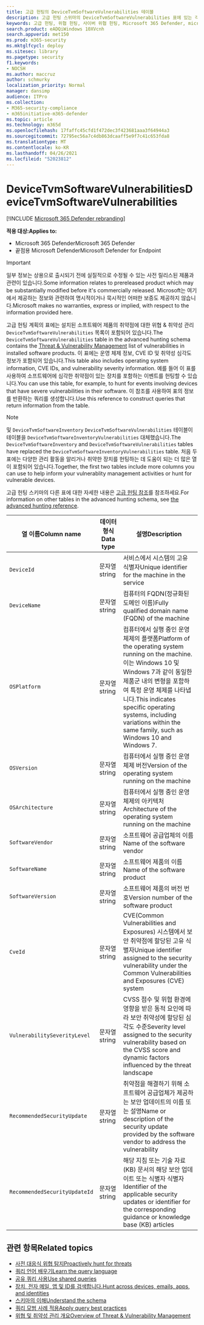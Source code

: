 ```yaml
---
title: 고급 헌팅의 DeviceTvmSoftwareVulnerabilities 테이블
description: 고급 헌팅 스위마의 DeviceTvmSoftwareVulnerabilities 표에 있는 각 취약점을 해결할 수 있는 사용 가능한 보안 업데이트 목록 및 장치에서 발견된 소프트웨어 취약점에 대해 자세히 알아보습니다.
keywords: 고급 헌팅, 위협 헌팅, 사이버 위협 헌팅, Microsoft 365 Defender, microsoft 365, m365, 검색, 쿼리, 원격 분석, schema reference, kusto, table, column, data type, description, threat & 취약성 관리, TVM, device management, software, inventory, vulnerabilities, CVE ID, OS DeviceTvmSoftwareInventoryVulnerabilities
search.product: eADQiWindows 10XVcnh
search.appverid: met150
ms.prod: m365-security
ms.mktglfcycl: deploy
ms.sitesec: library
ms.pagetype: security
f1.keywords:
- NOCSH
ms.author: maccruz
author: schmurky
localization_priority: Normal
manager: dansimp
audience: ITPro
ms.collection:
- M365-security-compliance
- m365initiative-m365-defender
ms.topic: article
ms.technology: m365d
ms.openlocfilehash: 17faffc45cfd1f472dec3f423681aaa3f64944a3
ms.sourcegitcommit: 72795ec56a7c4db863dcaaff5e9f7c41c653fda8
ms.translationtype: MT
ms.contentlocale: ko-KR
ms.lasthandoff: 04/26/2021
ms.locfileid: "52023812"
---
```

# <a name="devicetvmsoftwarevulnerabilities"></a><span data-ttu-id="bfce6-104">DeviceTvmSoftwareVulnerabilities</span><span class="sxs-lookup"><span data-stu-id="bfce6-104">DeviceTvmSoftwareVulnerabilities</span></span>

[!INCLUDE [Microsoft 365 Defender rebranding](../includes/microsoft-defender.md)]


<span data-ttu-id="bfce6-105">**적용 대상:**</span><span class="sxs-lookup"><span data-stu-id="bfce6-105">**Applies to:**</span></span>
- <span data-ttu-id="bfce6-106">Microsoft 365 Defender</span><span class="sxs-lookup"><span data-stu-id="bfce6-106">Microsoft 365 Defender</span></span>
- <span data-ttu-id="bfce6-107">끝점용 Microsoft Defender</span><span class="sxs-lookup"><span data-stu-id="bfce6-107">Microsoft Defender for Endpoint</span></span>

>[!IMPORTANT]
> <span data-ttu-id="bfce6-108">일부 정보는 상용으로 출시되기 전에 실질적으로 수정될 수 있는 사전 릴리스된 제품과 관련이 있습니다.</span><span class="sxs-lookup"><span data-stu-id="bfce6-108">Some information relates to prereleased product which may be substantially modified before it's commercially released.</span></span> <span data-ttu-id="bfce6-109">Microsoft는 여기에서 제공하는 정보와 관련하여 명시적이거나 묵시적인 어떠한 보증도 제공하지 않습니다.</span><span class="sxs-lookup"><span data-stu-id="bfce6-109">Microsoft makes no warranties, express or implied, with respect to the information provided here.</span></span>

<span data-ttu-id="bfce6-110">고급 헌팅 계획의 표에는 설치된 소프트웨어 제품의 취약점에 대한 위협 & 취약성 관리 `DeviceTvmSoftwareVulnerabilities` 목록이 포함되어 [](/windows/security/threat-protection/microsoft-defender-atp/next-gen-threat-and-vuln-mgt) 있습니다.</span><span class="sxs-lookup"><span data-stu-id="bfce6-110">The `DeviceTvmSoftwareVulnerabilities` table in the advanced hunting schema contains the [Threat & Vulnerability Management](/windows/security/threat-protection/microsoft-defender-atp/next-gen-threat-and-vuln-mgt) list of vulnerabilities in installed software products.</span></span> <span data-ttu-id="bfce6-111">이 표에는 운영 체제 정보, CVE ID 및 취약성 심각도 정보가 포함되어 있습니다.</span><span class="sxs-lookup"><span data-stu-id="bfce6-111">This table also includes operating system information, CVE IDs, and vulnerability severity information.</span></span> <span data-ttu-id="bfce6-112">예를 들어 이 표를 사용하여 소프트웨어에 심각한 취약점이 있는 장치를 포함하는 이벤트를 헌팅할 수 있습니다.</span><span class="sxs-lookup"><span data-stu-id="bfce6-112">You can use this table, for example, to hunt for events involving devices that have severe vulnerabilities in their software.</span></span> <span data-ttu-id="bfce6-113">이 참조를 사용하여 표의 정보를 반환하는 쿼리를 생성합니다.</span><span class="sxs-lookup"><span data-stu-id="bfce6-113">Use this reference to construct queries that return information from the table.</span></span>

>[!NOTE]
> <span data-ttu-id="bfce6-114">및 `DeviceTvmSoftwareInventory` `DeviceTvmSoftwareVulnerabilities` 테이블이 테이블을 `DeviceTvmSoftwareInventoryVulnerabilities` 대체했습니다.</span><span class="sxs-lookup"><span data-stu-id="bfce6-114">The `DeviceTvmSoftwareInventory` and `DeviceTvmSoftwareVulnerabilities` tables have replaced the `DeviceTvmSoftwareInventoryVulnerabilities` table.</span></span> <span data-ttu-id="bfce6-115">처음 두 표에는 다양한 관리 활동을 알리거나 취약한 장치를 헌팅하는 데 도움이 되는 더 많은 열이 포함되어 있습니다.</span><span class="sxs-lookup"><span data-stu-id="bfce6-115">Together, the first two tables include more columns you can use to help inform your vulnerablity management activities or hunt for vulnerable devices.</span></span>

<span data-ttu-id="bfce6-116">고급 헌팅 스키마의 다른 표에 대한 자세한 내용은 [고급 헌팅 참조](advanced-hunting-schema-tables.md)를 참조하세요.</span><span class="sxs-lookup"><span data-stu-id="bfce6-116">For information on other tables in the advanced hunting schema, see [the advanced hunting reference](advanced-hunting-schema-tables.md).</span></span>

| <span data-ttu-id="bfce6-117">열 이름</span><span class="sxs-lookup"><span data-stu-id="bfce6-117">Column name</span></span> | <span data-ttu-id="bfce6-118">데이터 형식</span><span class="sxs-lookup"><span data-stu-id="bfce6-118">Data type</span></span> | <span data-ttu-id="bfce6-119">설명</span><span class="sxs-lookup"><span data-stu-id="bfce6-119">Description</span></span> |
|-------------|-----------|-------------|
| `DeviceId` | <span data-ttu-id="bfce6-120">문자열</span><span class="sxs-lookup"><span data-stu-id="bfce6-120">string</span></span> | <span data-ttu-id="bfce6-121">서비스에서 시스템의 고유 식별자</span><span class="sxs-lookup"><span data-stu-id="bfce6-121">Unique identifier for the machine in the service</span></span> |
| `DeviceName` | <span data-ttu-id="bfce6-122">문자열</span><span class="sxs-lookup"><span data-stu-id="bfce6-122">string</span></span> | <span data-ttu-id="bfce6-123">컴퓨터의 FQDN(정규화된 도메인 이름)</span><span class="sxs-lookup"><span data-stu-id="bfce6-123">Fully qualified domain name (FQDN) of the machine</span></span> |
| `OSPlatform` | <span data-ttu-id="bfce6-124">문자열</span><span class="sxs-lookup"><span data-stu-id="bfce6-124">string</span></span> | <span data-ttu-id="bfce6-125">컴퓨터에서 실행 중인 운영 체제의 플랫폼</span><span class="sxs-lookup"><span data-stu-id="bfce6-125">Platform of the operating system running on the machine.</span></span> <span data-ttu-id="bfce6-126">이는 Windows 10 및 Windows 7과 같이 동일한 제품군 내의 변형을 포함하여 특정 운영 체제를 나타냅니다.</span><span class="sxs-lookup"><span data-stu-id="bfce6-126">This indicates specific operating systems, including variations within the same family, such as Windows 10 and Windows 7.</span></span> |
| `OSVersion` | <span data-ttu-id="bfce6-127">문자열</span><span class="sxs-lookup"><span data-stu-id="bfce6-127">string</span></span> | <span data-ttu-id="bfce6-128">컴퓨터에서 실행 중인 운영 체제 버전</span><span class="sxs-lookup"><span data-stu-id="bfce6-128">Version of the operating system running on the machine</span></span> |
| `OSArchitecture` | <span data-ttu-id="bfce6-129">문자열</span><span class="sxs-lookup"><span data-stu-id="bfce6-129">string</span></span> | <span data-ttu-id="bfce6-130">컴퓨터에서 실행 중인 운영 체제의 아키텍처</span><span class="sxs-lookup"><span data-stu-id="bfce6-130">Architecture of the operating system running on the machine</span></span> |
| `SoftwareVendor` | <span data-ttu-id="bfce6-131">문자열</span><span class="sxs-lookup"><span data-stu-id="bfce6-131">string</span></span> | <span data-ttu-id="bfce6-132">소프트웨어 공급업체의 이름</span><span class="sxs-lookup"><span data-stu-id="bfce6-132">Name of the software vendor</span></span> |
| `SoftwareName` | <span data-ttu-id="bfce6-133">문자열</span><span class="sxs-lookup"><span data-stu-id="bfce6-133">string</span></span> | <span data-ttu-id="bfce6-134">소프트웨어 제품의 이름</span><span class="sxs-lookup"><span data-stu-id="bfce6-134">Name of the software product</span></span> |
| `SoftwareVersion` | <span data-ttu-id="bfce6-135">문자열</span><span class="sxs-lookup"><span data-stu-id="bfce6-135">string</span></span> | <span data-ttu-id="bfce6-136">소프트웨어 제품의 버전 번호</span><span class="sxs-lookup"><span data-stu-id="bfce6-136">Version number of the software product</span></span> |
| `CveId` | <span data-ttu-id="bfce6-137">문자열</span><span class="sxs-lookup"><span data-stu-id="bfce6-137">string</span></span> | <span data-ttu-id="bfce6-138">CVE(Common Vulnerabilities and Exposures) 시스템에서 보안 취약점에 할당된 고유 식별자</span><span class="sxs-lookup"><span data-stu-id="bfce6-138">Unique identifier assigned to the security vulnerability under the Common Vulnerabilities and Exposures (CVE) system</span></span> |
| `VulnerabilitySeverityLevel` | <span data-ttu-id="bfce6-139">문자열</span><span class="sxs-lookup"><span data-stu-id="bfce6-139">string</span></span> | <span data-ttu-id="bfce6-140">CVSS 점수 및 위협 환경에 영향을 받은 동적 요인에 따라 보안 취약성에 할당된 심각도 수준</span><span class="sxs-lookup"><span data-stu-id="bfce6-140">Severity level assigned to the security vulnerability based on the CVSS score and dynamic factors influenced by the threat landscape</span></span> |
| `RecommendedSecurityUpdate` | <span data-ttu-id="bfce6-141">문자열</span><span class="sxs-lookup"><span data-stu-id="bfce6-141">string</span></span> | <span data-ttu-id="bfce6-142">취약점을 해결하기 위해 소프트웨어 공급업체가 제공하는 보안 업데이트의 이름 또는 설명</span><span class="sxs-lookup"><span data-stu-id="bfce6-142">Name or description of the security update provided by the software vendor to address the vulnerability</span></span> |
| `RecommendedSecurityUpdateId` | <span data-ttu-id="bfce6-143">문자열</span><span class="sxs-lookup"><span data-stu-id="bfce6-143">string</span></span> | <span data-ttu-id="bfce6-144">해당 지침 또는 기술 자료(KB) 문서의 해당 보안 업데이트 또는 식별자 식별자</span><span class="sxs-lookup"><span data-stu-id="bfce6-144">Identifier of the applicable security updates or identifier for the corresponding guidance or knowledge base (KB) articles</span></span> |



## <a name="related-topics"></a><span data-ttu-id="bfce6-145">관련 항목</span><span class="sxs-lookup"><span data-stu-id="bfce6-145">Related topics</span></span>

- [<span data-ttu-id="bfce6-146">사전 대응식 위협 탐지</span><span class="sxs-lookup"><span data-stu-id="bfce6-146">Proactively hunt for threats</span></span>](advanced-hunting-overview.md)
- [<span data-ttu-id="bfce6-147">쿼리 언어 배우기</span><span class="sxs-lookup"><span data-stu-id="bfce6-147">Learn the query language</span></span>](advanced-hunting-query-language.md)
- [<span data-ttu-id="bfce6-148">공유 쿼리 사용</span><span class="sxs-lookup"><span data-stu-id="bfce6-148">Use shared queries</span></span>](advanced-hunting-shared-queries.md)
- [<span data-ttu-id="bfce6-149">장치, 전자 메일, 앱 및 ID를 검색합니다.</span><span class="sxs-lookup"><span data-stu-id="bfce6-149">Hunt across devices, emails, apps, and identities</span></span>](advanced-hunting-query-emails-devices.md)
- [<span data-ttu-id="bfce6-150">스키마의 이해</span><span class="sxs-lookup"><span data-stu-id="bfce6-150">Understand the schema</span></span>](advanced-hunting-schema-tables.md)
- [<span data-ttu-id="bfce6-151">쿼리 모범 사례 적용</span><span class="sxs-lookup"><span data-stu-id="bfce6-151">Apply query best practices</span></span>](advanced-hunting-best-practices.md)
- [<span data-ttu-id="bfce6-152">위협 및 취약성 관리 개요</span><span class="sxs-lookup"><span data-stu-id="bfce6-152">Overview of Threat & Vulnerability Management</span></span>](/windows/security/threat-protection/microsoft-defender-atp/next-gen-threat-and-vuln-mgt)
